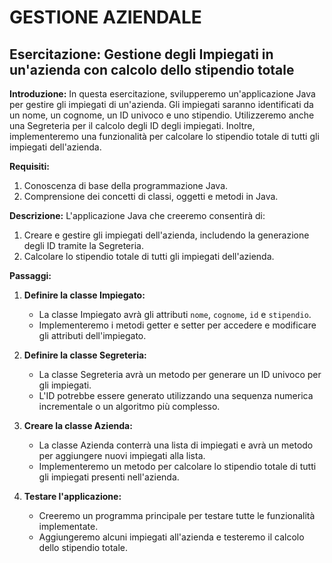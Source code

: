 # GESTIONE AZIENDALE

## **Esercitazione: Gestione degli Impiegati in un'azienda con calcolo dello stipendio totale**

**Introduzione:**
In questa esercitazione, svilupperemo un'applicazione Java per gestire gli impiegati di un'azienda. Gli impiegati saranno identificati da un nome, un cognome, un ID univoco e uno stipendio. Utilizzeremo anche una Segreteria per il calcolo degli ID degli impiegati. Inoltre, implementeremo una funzionalità per calcolare lo stipendio totale di tutti gli impiegati dell'azienda.

**Requisiti:**

1. Conoscenza di base della programmazione Java.
2. Comprensione dei concetti di classi, oggetti e metodi in Java.

**Descrizione:**
L'applicazione Java che creeremo consentirà di:

1. Creare e gestire gli impiegati dell'azienda, includendo la generazione degli ID tramite la Segreteria.
2. Calcolare lo stipendio totale di tutti gli impiegati dell'azienda.

**Passaggi:**

1. **Definire la classe Impiegato:**
   - La classe Impiegato avrà gli attributi `nome`, `cognome`, `id` e `stipendio`.
   - Implementeremo i metodi getter e setter per accedere e modificare gli attributi dell'impiegato.

2. **Definire la classe Segreteria:**
   - La classe Segreteria avrà un metodo per generare un ID univoco per gli impiegati.
   - L'ID potrebbe essere generato utilizzando una sequenza numerica incrementale o un algoritmo più complesso.

3. **Creare la classe Azienda:**
   - La classe Azienda conterrà una lista di impiegati e avrà un metodo per aggiungere nuovi impiegati alla lista.
   - Implementeremo un metodo per calcolare lo stipendio totale di tutti gli impiegati presenti nell'azienda.

4. **Testare l'applicazione:**
   - Creeremo un programma principale per testare tutte le funzionalità implementate.
   - Aggiungeremo alcuni impiegati all'azienda e testeremo il calcolo dello stipendio totale.

